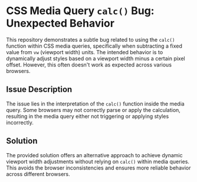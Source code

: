 # CSS Media Query `calc()` Bug: Unexpected Behavior

This repository demonstrates a subtle bug related to using the `calc()` function within CSS media queries, specifically when subtracting a fixed value from `vw` (viewport width) units.  The intended behavior is to dynamically adjust styles based on a viewport width minus a certain pixel offset. However, this often doesn't work as expected across various browsers.

## Issue Description

The issue lies in the interpretation of the `calc()` function inside the media query. Some browsers may not correctly parse or apply the calculation, resulting in the media query either not triggering or applying styles incorrectly.

## Solution

The provided solution offers an alternative approach to achieve dynamic viewport width adjustments without relying on `calc()` within media queries. This avoids the browser inconsistencies and ensures more reliable behavior across different browsers.